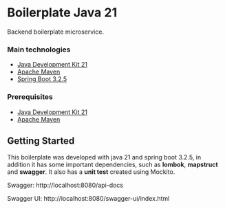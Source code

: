 # Boilerplate Java 21

Backend boilerplate microservice.

### Main technologies

- [Java Development Kit 21](https://www.oracle.com/)
- [Apache Maven ](https://maven.apache.org/)
- [Spring Boot 3.2.5](https://spring.io/projects/spring-boot)

### Prerequisites

* [Java Development Kit 21](https://www.oracle.com/)
* [Apache Maven](https://maven.apache.org/)

## Getting Started

This boilerplate was developed with java 21 and spring boot 3.2.5, in addition it has some important dependencies, such
as **lombok**, **mapstruct** and **swagger**. It also has a **unit test** created using Mockito.

Swagger: http://localhost:8080/api-docs

Swagger UI: http://localhost:8080/swagger-ui/index.html
